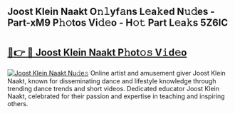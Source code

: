 ## Joost Klein Naakt O𝚗𝚕yf𝚊ns L𝚎a𝚔ed N𝚞𝚍es - Part-xM9 P𝚑𝚘tos Vi𝚍𝚎o - H𝚘𝚝 Part L𝚎a𝚔s 5Z6lC

# <h2><a href="http://kfexv6g.oniu.top/?m=Joost+Klein+Naakt">🔗👉 🔴 Joost Klein Naakt P𝚑ot𝚘𝚜 V𝚒d𝚎o</a></h2>

[![Joost Klein Naakt Nu𝚍e𝚜](https://i.imgur.com/0qMVB7G.gif)](http://kfexv6g.oniu.top/?m=Joost+Klein+Naakt)
Online artist and amusement giver Joost Klein Naakt, known for disseminating dance and lifestyle knowledge through trending dance trends and short videos. Dedicated educator Joost Klein Naakt, celebrated for their passion and expertise in teaching and inspiring others.  
